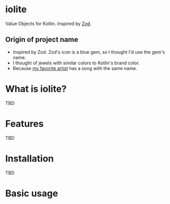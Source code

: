 # iolite

Value Objects for Kotlin. Inspired by [Zod](https://github.com/colinhacks/zod).

## Origin of project name

- Inspired by Zod. Zod's icon is a blue gem, so I thought I'd use the gem's name.
- I thought of jewels with similar colors to Kotlin's brand color.
- Because [my favorite artist](https://www.youtube.com/watch?v=YPLPI-cs7xg) has a song with the same name.

# What is iolite?

TBD

# Features

TBD

# Installation

TBD

# Basic usage


